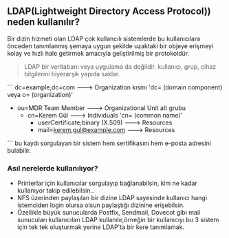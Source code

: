 ## LDAP(Lightweight Directory Access Protocol)) neden kullanılır?

Bir dizin hizmeti olan LDAP çok kullancılı sistemlerde bu kullanıcılara önceden tanımlanmış şemaya uygun şekilde uzaktaki bir objeye erişmeyi kolay ve hızlı hale getirmek amacıyla geliştirilmiş bir protokoldür.
> LDAP bir veritabanı veya uygulama da değildir.
> kullanıcı, grup, cihaz bilgilerini hiyerarşik yapıda saklar.

´´´
dc=example,dc=com                                 --->   Organization kısmı 'dc= (domain component) veya o= (organization)'
 - ou=MDR Team Member                           --->   Organizational Unit alt grubu 
      - cn=Kerem Gül                            --->   Individuals  'cn= (common name)'
           - userCertificate;binary (X.509)     --->   Resources
           - mail=kerem.gul@example.com         --->   Resources

´´´
bu kaydı sorgulayan bir sistem hem sertifikasını hem e-posta adresini bulabilir.
###  Asıl nerelerde kullanılıyor?

- Printerlar için kullanıcılar sorgulayıp bağlanabilsin, kim ne kadar kullanıyor takip edilebilsin..
- NFS üzerinden paylaşılan bir dizine LDAP sayesinde kullanıcı hangi istemciden login olursa olsun paylaştığı dizinine erişebilsin.
- Özellikle büyük sunucularda Postfix, Sendmail, Dovecot gibi mail sunucuları kullanıcıları LDAP kullanılır,örneğin bir kullanıcıyı bu 3 sistem için tek tek oluşturmak yerine LDAP'ta bir kere tanımlamak.
